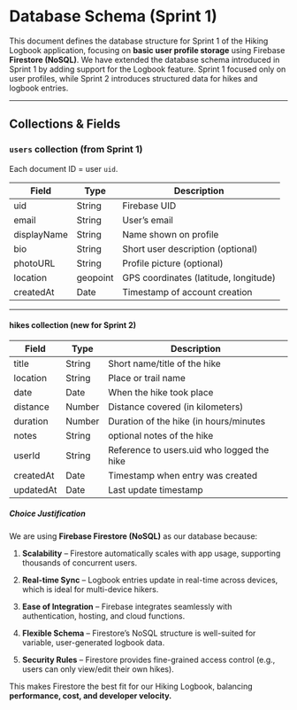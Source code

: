 # Database Schema (Sprint 1)

This document defines the database structure for Sprint 1 of the Hiking Logbook application, focusing on **basic user profile storage** using Firebase **Firestore (NoSQL)**. We have extended the database schema introduced in Sprint 1 by adding support for the Logbook feature. Sprint 1 focused only on user profiles, while Sprint 2 introduces structured data for hikes and logbook entries.

---

## Collections & Fields

### `users` collection (from Sprint 1)

Each document ID = user `uid`.

| Field       | Type     | Description                           |
| ----------- | -------- | ------------------------------------- |
| uid         | String   | Firebase UID                          |
| email       | String   | User’s email                          |
| displayName | String   | Name shown on profile                 |
| bio         | String   | Short user description (optional)     |
| photoURL    | String   | Profile picture (optional)            |
| location    | geopoint | GPS coordinates (latitude, longitude) |
| createdAt   | Date     | Timestamp of account creation         |

---
#### hikes collection (new for Sprint 2)

| Field       | Type     | Description                           |
| ----------- | -------- | ------------------------------------- |
| title       | String   | Short name/title of the hike          |
| location    | String   | Place or trail name                   |
| date        | Date     | When the hike took place              |
| distance    | Number   | Distance covered (in kilometers)      |
| duration    | Number   | Duration of the hike (in hours/minutes|
| notes       | String   | optional notes of the hike            |
| userId      | String   | Reference to users.uid who logged the hike|
| createdAt   | Date     | Timestamp when entry was created      |
| updatedAt   | Date     | Last update timestamp                 |

##### Choice Justification
We are using **Firebase Firestore (NoSQL)** as our database because:

1. **Scalability** – Firestore automatically scales with app usage, supporting thousands of concurrent users.

2. **Real-time Sync** – Logbook entries update in real-time across devices, which is ideal for multi-device hikers.

3. **Ease of Integration** – Firebase integrates seamlessly with authentication, hosting, and cloud functions.

4. **Flexible Schema** – Firestore’s NoSQL structure is well-suited for variable, user-generated logbook data.

5. **Security Rules** – Firestore provides fine-grained access control (e.g., users can only view/edit their own hikes).

This makes Firestore the best fit for our Hiking Logbook, balancing **performance, cost, and developer velocity.**



